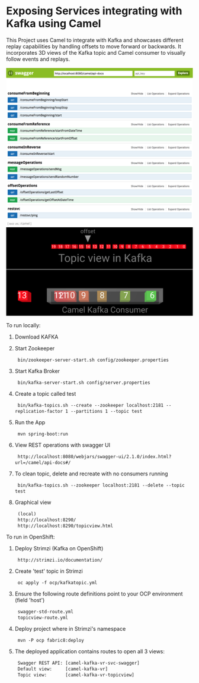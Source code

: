 Exposing Services integrating with Kafka using Camel
===========================

This Project uses Camel to integrate with Kafka and showcases different replay capabilities by handling offsets to move forward or backwards. It incorporates 3D views of the Kafka topic and Camel consumer to visually follow events and replays.

![Alt text](assets/swagger.png?raw=true "Title")
![Alt text](assets/3d-viewer.png?raw=true "Title")


To run locally:

1. Download KAFKA
		
2. Start Zookeeper

		bin/zookeeper-server-start.sh config/zookeeper.properties
		
3. Start Kafka Broker

		bin/kafka-server-start.sh config/server.properties
	
4. Create a topic called test
		
		bin/kafka-topics.sh --create --zookeeper localhost:2181 --replication-factor 1 --partitions 1 --topic test
	
5. Run the App
    	
    	mvn spring-boot:run

6. View REST operations with swagger UI    
    	
    	http://localhost:8080/webjars/swagger-ui/2.1.0/index.html?url=/camel/api-docs#/
    
    
7. To clean topic, delete and recreate with no consumers running
    	
		bin/kafka-topics.sh --zookeeper localhost:2181 --delete --topic test

8. Graphical view

		(local)
		http://localhost:8290/
		http://localhost:8290/topicview.html
    

To run in OpenShift:

1. Deploy Strimzi (Kafka on OpenShift)
		
		http://strimzi.io/documentation/

2. Create 'test' topic in Strimzi

		oc apply -f ocp/kafkatopic.yml

3. Ensure the following route definitions point to your OCP environment (field 'host')

		swagger-std-route.yml
		topicview-route.yml

4. Deploy project where in Strimzi's namespace

		mvn -P ocp fabric8:deploy

5. The deployed application contains routes to open all 3 views:

		Swagger REST API: [camel-kafka-vr-svc-swagger]
		Default view:     [camel-kafka-vr]
		Topic view:       [camel-kafka-vr-topicview]
    
